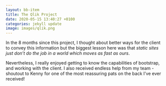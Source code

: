```yaml
---
layout: bb-item
title: The Qlik Project
date: 2020-05-15 13:40:27 +0100
categories: jekyll update
image: images/qlik.png
---
```

In the 8 months since this project, I thought about better ways for the client to convey this information but the biggest lesson here was that *static sites just don’t do the job in a world which moves as fast as ours*.  

Nevertheless, I really enjoyed getting to know the capabilities of bootstrap, and working with the client. I also received endless help from my team - shoutout to Kenny for one of the most reassuring pats on the back I’ve ever received!

